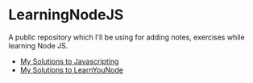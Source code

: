 # LearningNodeJS

A public repository which I'll be using for adding notes, exercises while learning Node JS.

* [My Solutions to Javascripting](https://github.com/sag333ar/LearningNodeJS/blob/master/javascripting.md)
* [My Solutions to LearnYouNode](https://github.com/sag333ar/LearningNodeJS/blob/master/learnyounode.md)
